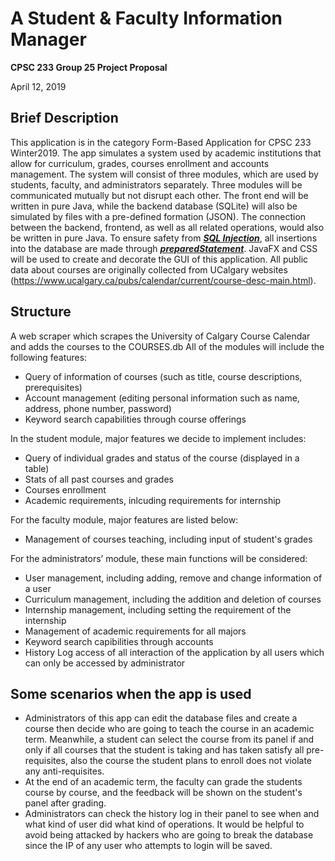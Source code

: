 # A Student & Faculty Information Manager

**CPSC 233 Group 25 Project Proposal**

April 12, 2019

## Brief Description

This application is in the category Form-Based Application for CPSC 233 Winter2019. The app simulates a system used by academic institutions that allow for curriculum, grades, courses enrollment and accounts management. The system will consist of three modules, which are used by students, faculty, and administrators separately. Three modules will be communicated mutually but not disrupt each other. The front end will be written in pure Java, while the backend database (SQLite) will also be simulated by files with a pre-defined formation (JSON). The connection between the backend, frontend, as well as all related operations, would also be written in pure Java. To ensure safety from [***SQL Injection***](https://en.wikipedia.org/wiki/SQL_injection), all insertions into the database are made through [***preparedStatement***](https://en.wikipedia.org/wiki/Prepared_statement). JavaFX and CSS will be used to create and decorate the GUI of this application. All public data about courses are originally collected from UCalgary websites (https://www.ucalgary.ca/pubs/calendar/current/course-desc-main.html).

## Structure

A web scraper which scrapes the University of Calgary Course Calendar and adds the courses to the COURSES.db
All of the modules will include the following features:

* Query of information of courses (such as title, course descriptions, prerequisites)
* Account management (editing personal information such as name, address, phone number, password)
* Keyword search capabilities through course offerings

In the student module, major features we decide to implement includes:

* Query of individual grades and status of the course (displayed in a table)
* Stats of all past courses and grades
* Courses enrollment
* Academic requirements, inlcuding requirements for internship

For the faculty module, major features are listed below:

* Management of courses teaching, including input of student's grades

For the administrators’ module, these main functions will be considered:

* User management, including adding, remove and change information of a user
* Curriculum management, including the addition and deletion of courses
* Internship management, including setting the requirement of the internship
* Management of academic requirements for all majors
* Keyword search capibilities through accounts
* History Log access of all interaction of the application by all users which can only be accessed by administrator

## Some scenarios when the app is used

* Administrators of this app can edit the database files and create a course then decide who are going to teach the course in an academic term. Meanwhile, a student can select the course from its panel if and only if all courses that the student is taking and has taken satisfy all pre-requisites, also the course the student plans to enroll does not violate any anti-requisites.
* At the end of an academic term, the faculty can grade the students course by course, and the feedback will be shown on the student's panel after grading.
* Administrators can check the history log in their panel to see when and what kind of user did what kind of operations. It would be helpful to avoid being attacked by hackers who are going to break the database since the IP of any user who attempts to login will be saved.
